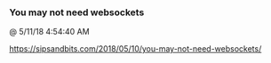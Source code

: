 ﻿

### You may not need websockets
@ 5/11/18 4:54:40 AM

https://sipsandbits.com/2018/05/10/you-may-not-need-websockets/

